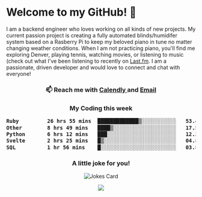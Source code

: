 <h1> Welcome to my GitHub! 👋 </h1>


  I am a backend engineer who loves working on all kinds of new projects. My current passion project is creating a fully automated blinds/humidifer system based on a Rasberry Pi to keep my beloved piano in tune no matter changing weather conditions. When I am not practicing piano, you'll find me exploring Denver, playing tennis, watching movies, or listening to music (check out what I've been listening to recently on [Last.fm](https://www.last.fm/user/mballa000). I am a passionate, driven developer and would love to connect and chat with everyone!

<h3 align = "center"> 📫 Reach me with <a href = "https://calendly.com/msbrandt00/30min"> Calendly </a> and <a href="mailto:msbrandt00@gmail.com">Email</a> 
 </h3>


 
<div align = "center"
[![Anurag's GitHub stats](https://github-readme-stats.vercel.app/api?username=mbrandt00)](https://github.com/anuraghazra/github-readme-stats)
          </div>
<h3 align="center">
  My Coding this week
<!--START_SECTION:waka-->

```txt
Ruby         26 hrs 55 mins  █████████████▒░░░░░░░░░░░   53.47 %
Other        8 hrs 49 mins   ████▒░░░░░░░░░░░░░░░░░░░░   17.51 %
Python       6 hrs 12 mins   ███░░░░░░░░░░░░░░░░░░░░░░   12.32 %
Svelte       2 hrs 25 mins   █▒░░░░░░░░░░░░░░░░░░░░░░░   04.82 %
SQL          1 hr 56 mins    █░░░░░░░░░░░░░░░░░░░░░░░░   03.85 %
```

<!--END_SECTION:waka-->

### A little joke for you!

![Jokes Card](https://readme-jokes.vercel.app/api?hideBorder)

<a href="https://www.linkedin.com/in/mbrandt00/"><img src="https://img.shields.io/badge/linkedin-%230077B5.svg?&style=for-the-badge&logo=linkedin&logoColor=white" /></a>
